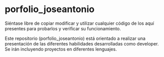 # porfolio_joseantonio 

Siéntase libre de copiar modificar y utilizar cualquier código de los aquí presentes para probarlos y verificar su funcionamiento.


Este repositorio (porfolio_joseantonio) está orientado a realizar una presentación de las diferentes habilidades desarrolladas como developer.
Se irán incluyendo proyectos en diferentes lenguajes. 

